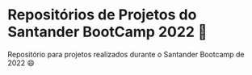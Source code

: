 # Repositórios de Projetos do Santander BootCamp 2022 :bank:



Repositório para projetos realizados durante o Santander Bootcamp de 2022 :smile:

